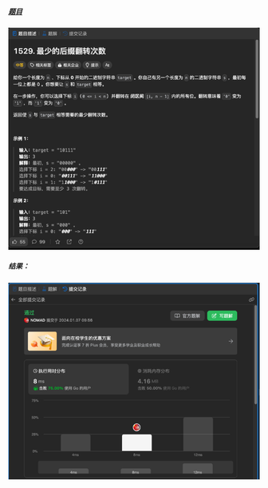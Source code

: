 ##### [题目](https://leetcode.cn/problems/minimum-suffix-flips/description/)
![pic](img.png)
##### 结果：
![pic](result.png)
